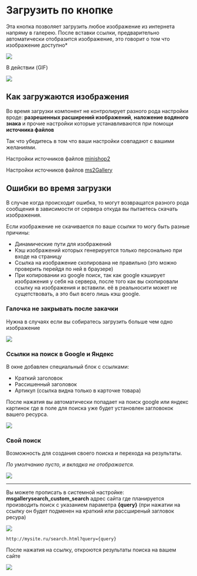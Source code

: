 # Загрузить по кнопке

Эта кнопка позволяет загрузить любое изображение из интернета напряму в галерею.
После вставки ссылки, предварительно автоматически отобразится изображение, это говорит о том что изображение доступно*

![](https://file.modx.pro/files/4/3/1/43173dc1fac6e344bcaa5670ca7523de.png)

В действии (GIF)

![](https://file.modx.pro/files/f/6/f/f6fd07cc59a6812e025e24dd74699b37s.jpg)

## Как загружаются изображения

Во время загрузки компонент не контролирует разного рода настройки вроде: **разрешенных расширений изображений**, **наложение водяного знака** и прочие настройки которые устанавливаются при помощи **источника файлов**

Так что убедитесь в том что ваши настройки совпадают с вашими желаниями.

Настройки источников файлов [minishop2](/components/minishop2/interface/product)
<!-- TODO: Заменить ссылку -->
Настройки источников файлов [ms2Gallery](https://docs.modx.pro/komponentyi/ms2gallery/generacziya-prevyu)

## Ошибки во время загрузки

В случае когда происходит ошибка, то могут возвращатся разного рода сообщения в зависимости от сервера откуда вы пытаетесь скачать изображения.

Если изображение не скачивается по ваше ссылки то могу быть разные причины:

- Динамические пути для изображений
- Кэш изображений которых генерируется только персонально при входе на страницу
- Ссылка на изображение скопирована не правильно (это можно проверить перейдя по ней в браузере)
- При копировании из google поиск, так как google кэширует изображения у себя на сервера, после того как вы скопировали ссылку на изображения и вставили. её в реальносити может не сущетствовать, а это был всего лишь кэш google.

### Галочка не закрывать после закачки

Нужна в случаях если вы собиратесь загрузить больше чем одно изображение

![](https://file.modx.pro/files/5/9/b/59b41a33f9c666e0e2a17d28e232b085.png)

### Ссылки на поиск в Google и Яндекс

В окне добавлен специальный блок с ссылками:

- Краткий заголовок
- Рассишенный заголовок
- Артикул (ссылка видна только в карточке товара)

После нажатия вы автоматически попадает на поиск google или яндекс картинок где в поле для поиска уже будет установлен загловокок вашего ресурса.

![](https://file.modx.pro/files/5/7/2/5728a77499b5beb948064b98eaf86a8c.png)

### Свой поиск

Возможность для создания своего поиска и перехода на результаты.

*По умолчанию пусто, и вкладка не отображается.*

![](https://file.modx.pro/files/e/1/2/e1228022446cfc57942549a5a3b55f03.png)

---

Вы можете прописать в системной настройке: **msgallerysearch_custom_search** адрес сайта где планируется производить поиск с указанием параметра **{query}** (при нажатии на ссылку он будет подменен на краткий или рассширеный загловок ресура)

![](https://file.modx.pro/files/3/d/b/3db07df63ccab9302ac9f0b3945f1ffb.png)

```
http://mysite.ru/search.html?query={query}
```

После нажатия на ссылку, откроются результаты поиска на вашем сайте

![](https://file.modx.pro/files/8/3/4/8345fa757c3668d5e24c595e4fad6698.png)
